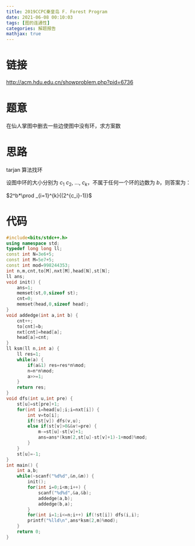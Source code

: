 ```yaml
---
title: 2019CCPC秦皇岛 F. Forest Program
date: 2021-06-08 00:10:03
tags: [图的连通性]
categories: 解题报告
mathjax: true
---
```


# 链接

<http://acm.hdu.edu.cn/showproblem.php?pid=6736>

# 题意

在仙人掌图中删去一些边使图中没有环，求方案数

<!--more-->

# 思路

tarjan 算法找环

设图中环的大小分别为 $c_1$ $c_2$, ..., $c_k$，不属于任何一个环的边数为 $b$，则答案为：

$2^b*\prod _{i=1}^{k}{(2^{c_i}-1)}$

# 代码

```cpp
#include<bits/stdc++.h>
using namespace std;
typedef long long ll;
const int N=3e6+5;
const int M=5e7+5;
const int mod=998244353;
int n,m,cnt,to[M],nxt[M],head[N],st[N];
ll ans;
void init() {
    ans=1;
    memset(st,0,sizeof st);
    cnt=0;
    memset(head,0,sizeof head);
}
void addedge(int a,int b) {
    cnt++;
    to[cnt]=b;
    nxt[cnt]=head[a];
    head[a]=cnt;
}
ll ksm(ll n,int a) {
    ll res=1;
    while(a) {
        if(a&1) res=res*n%mod;
        n=n*n%mod;
        a>>=1;
    }
    return res;
}
void dfs(int u,int pre) {
    st[u]=st[pre]+1;
    for(int i=head[u];i;i=nxt[i]) {
        int v=to[i];
        if(!st[v]) dfs(v,u);
        else if(st[v]>0&&v!=pre) {
            m-=st[u]-st[v]+1;
            ans=ans*(ksm(2,st[u]-st[v]+1)-1+mod)%mod;
        }
    }
    st[u]=-1;
}
int main() {
    int a,b;
    while(~scanf("%d%d",&n,&m)) {
        init();
        for(int i=0;i<m;i++) {
            scanf("%d%d",&a,&b);
            addedge(a,b);
            addedge(b,a);
        }
        for(int i=1;i<=n;i++) if(!st[i]) dfs(i,i);
        printf("%lld\n",ans*ksm(2,m)%mod);
    }
    return 0;
}
```
